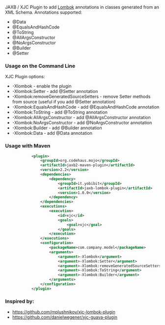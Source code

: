 
JAXB / XJC Plugin to add [Lombok](https://projectlombok.org/features/index.html) annotations in classes generated
from an XML Schema. Annotations supported:
* @Data
* @EqualsAndHashCode
* @ToString
* @AllArgsConstructor
* @NoArgsConstructor
* @Builder
* @Setter

### Usage on the Command Line

XJC Plugin options:
* -Xlombok - enable the plugin
* -Xlombok:Setter - add @Setter annotation
* -Xlombok:removeGeneratedSourceSetters - remove Setter methods from source (useful if you add @Setter annotation)
* -Xlombok:EqualsAndHashCode - add @EqualsAndHashCode annotation
* -Xlombok:ToString - add @ToString annotation
* -Xlombok:AllArgsConstructor - add @AllArgsConstructor annotation
* -Xlombok:NoArgsConstructor - add @NoArgsConstructor annotation
* -Xlombok:Builder - add @Builder annotation
* -Xlombok:Data - add @Data annotation

### Usage with Maven

```xml
            <plugin>
                <groupId>org.codehaus.mojo</groupId>
                <artifactId>jaxb2-maven-plugin</artifactId>
                <version>2.2</version>
                <dependencies>
                    <dependency>
                        <groupId>it.yobibit</groupId>
                        <artifactId>jaxb-lombok-plugin</artifactId>
                        <version>1.0.0</version>
                    </dependency>
                </dependencies>
                <executions>
                    <execution>
                        <id>xjc</id>
                        <goals>
                            <goal>xjc</goal>
                        </goals>
                    </execution>
                </executions>
                <configuration>
                    <packageName>com.company.model</packageName>
                    <arguments>
                        <argument>-Xlombok</argument>
                        <argument>-Xlombok:Setter</argument>
                        <argument>-Xlombok:removeGeneratedSourceSetters</argument>
                        <argument>-Xlombok:ToString</argument>
                        <argument>-Xlombok:Builder</argument>
                    </arguments>
                </configuration>
            </plugin>
```

### Inspired by:

* https://github.com/mplushnikov/xjc-lombok-plugin
* https://github.com/danielwegener/xjc-guava-plugin
